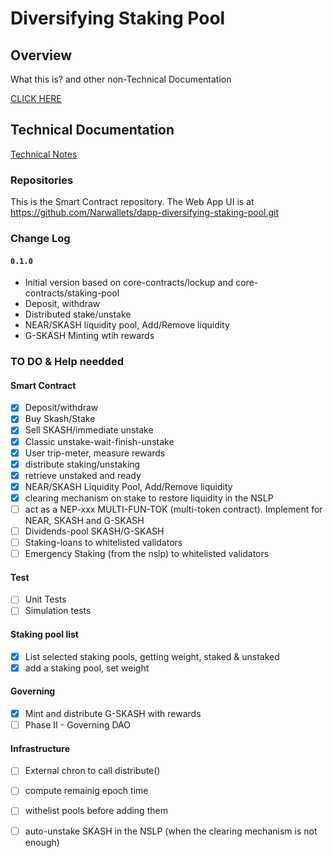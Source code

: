 # Diversifying Staking Pool

## Overview
What this is? and other non-Technical Documentation

[CLICK HERE](https://narwallets.github.io/diversifying-staking-pool/)

## Technical Documentation
[Technical Notes](https://narwallets.github.io/diversifying-staking-pool/technical-notes)

### Repositories 

This is the Smart Contract repository. The Web App UI is at https://github.com/Narwallets/dapp-diversifying-staking-pool.git

### Change Log
#### `0.1.0`

- Initial version based on core-contracts/lockup and core-contracts/staking-pool
- Deposit, withdraw
- Distributed stake/unstake
- NEAR/SKASH liquidity pool, Add/Remove liquidity
- G-SKASH Minting wtih rewards

### TO DO & Help needded


#### Smart Contract  
 - [x] Deposit/withdraw
 - [x] Buy Skash/Stake
 - [x] Sell SKASH/immediate unstake
 - [x] Classic unstake-wait-finish-unstake
 - [x] User trip-meter, measure rewards
 - [x] distribute staking/unstaking
 - [x] retrieve unstaked and ready
 - [x] NEAR/SKASH Liquidity Pool, Add/Remove liquidity
 - [x] clearing mechanism on stake to restore liquidity in the NSLP
 - [ ] act as a NEP-xxx MULTI-FUN-TOK (multi-token contract). Implement for NEAR, SKASH and G-SKASH
 - [ ] Dividends-pool SKASH/G-SKASH
 - [ ] Staking-loans to whitelisted validators
 - [ ] Emergency Staking (from the nslp) to whitelisted validators

#### Test
 - [ ] Unit Tests
 - [ ] Simulation tests

#### Staking pool list
 - [x] List selected staking pools, getting weight, staked & unstaked
 - [x] add a staking pool, set weight

#### Governing
 - [x] Mint and distribute G-SKASH with rewards
 - [ ] Phase II - Governing DAO

#### Infrastructure
- [ ] External chron to call distribute()
- [ ] compute remainig epoch time
- [ ] withelist pools before adding them
- [ ] auto-unstake SKASH in the NSLP (when the clearing mechanism is not enough)

